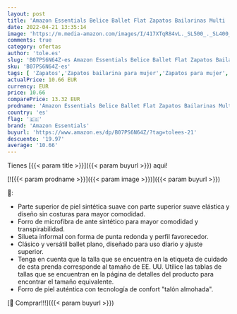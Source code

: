 ```yaml
---
layout: post
title: 'Amazon Essentials Belice Ballet Flat Zapatos Bailarinas Multi  37 EU'
date: 2022-04-21 13:35:14
image: 'https://m.media-amazon.com/images/I/417XTqR84vL._SL500_._SL400_.jpg'
comments: true
category: ofertas
author: 'tole.es'
slug: 'B07PS6N64Z-es Amazon Essentials Belice Ballet Flat Zapatos Bailarinas...'
sku: 'B07PS6N64Z-es'
tags: [ 'Zapatos','Zapatos bailarina para mujer','Zapatos para mujer','Zapatos planos de mujer','Zapatos y complementos','amazon essentials','zapatos','🇪🇸', ]
actualPrice: 10.66 EUR
currency: EUR
price: 10.66
comparePrice: 13.32 EUR
prodname: 'Amazon Essentials Belice Ballet Flat Zapatos Bailarinas Multi  37 EU'
country: 'es'
flag: '🇪🇸'
brand: 'Amazon Essentials'
buyurl: 'https://www.amazon.es/dp/B07PS6N64Z/?tag=tolees-21'
descuento: '19.97'
average: '10.66'
---
```


Tienes [{{< param title >}}]({{< param buyurl >}}) aqui!

[![{{< param prodname >}}]({{< param image >}})]({{< param buyurl >}})

🔎:

- Parte superior de piel sintética suave con parte superior suave elástica y diseño sin costuras para mayor comodidad.
- Forro de microfibra de ante sintético para mayor comodidad y transpirabilidad.
- Silueta informal con forma de punta redonda y perfil favorecedor.
- Clásico y versátil ballet plano, diseñado para uso diario y ajuste superior.
- Tenga en cuenta que la talla que se encuentra en la etiqueta de cuidado de esta prenda corresponde al tamaño de EE. UU. Utilice las tablas de tallas que se encuentran en la página de detalles del producto para encontrar el tamaño equivalente.
- Forro de piel auténtica con tecnología de confort "talón almohada".

[🛒 Comprar!!!]({{< param buyurl >}})
